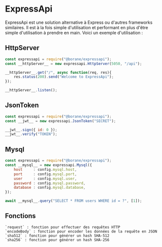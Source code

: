 # ExpressApi

ExpressApi est une solution alternative à Express ou d'autres frameworks similaires.
Il est à la fois simple d'utilisation et performant en plus d'être simple d'utilisation à prendre en main.
Voici un exemple d'utilisation :

## HttpServer

```js
const expressapi = require("@borane/expressapi");
const __httpServer__ = new expressapi.HttpServer(5050, "/api");

__httpServer__.get("/", async function(req, res){
    res.status(200).send("Welcome to ExpressApi");
});

__httpServer__.listen();
```

## JsonToken

```js
const expressapi = require("@borane/expressapi");
const __jwt__ = new expressapi.JsonToken("SECRET");

__jwt__.sign({ id: 0 });
__jwt__.verify("TOKEN");
```

## Mysql

```js
const expressapi = require("@borane/expressapi");
const __mysql__ = new expressapi.Mysql({
    host     : config.mysql.host,
    port     : config.mysql.port,
    user     : config.mysql.user,
    password : config.mysql.password,
    database : config.mysql.database,
});

await __mysql__.query("SELECT * FROM users WHERE id = ?", [1]);
```
    

## Fonctions
    `request` : fonction pour effectuer des requêtes HTTP
    `encodeBody` : fonction pour encoder les données de la requête en JSON
    `sha512` : fonction pour générer un hash SHA-512
    `sha256` : fonction pour générer un hash SHA-256